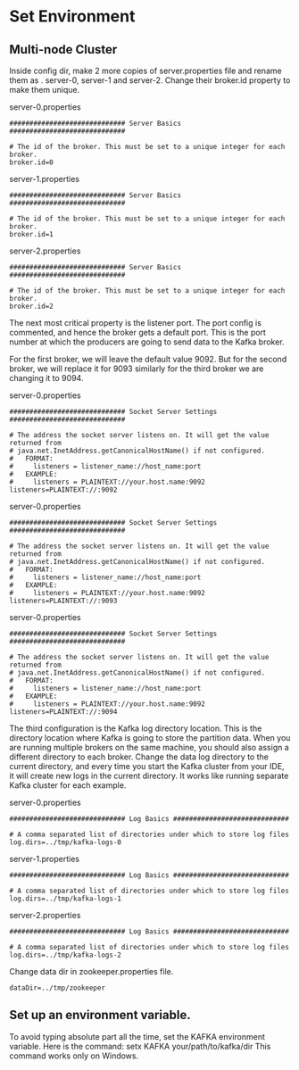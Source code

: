 # Set Environment 
## Multi-node Cluster
Inside config dir, make 2 more copies of server.properties file and rename them as . server-0, server-1 and server-2. Change their broker.id property to make them unique. 

server-0.properties
```properties
############################# Server Basics #############################

# The id of the broker. This must be set to a unique integer for each broker.
broker.id=0
```

server-1.properties
```properties
############################# Server Basics #############################

# The id of the broker. This must be set to a unique integer for each broker.
broker.id=1
```

server-2.properties
```properties
############################# Server Basics #############################

# The id of the broker. This must be set to a unique integer for each broker.
broker.id=2
```

The next most critical property is the listener port. The port config is commented, and hence the broker gets a default port. This is the port number at which the producers are going to send data to the Kafka broker.

For the first broker, we will leave the default value 9092. But for the second broker, we will replace it for 9093 similarly for the third broker we are changing it to 9094.

server-0.properties
```properties
############################# Socket Server Settings #############################

# The address the socket server listens on. It will get the value returned from 
# java.net.InetAddress.getCanonicalHostName() if not configured.
#   FORMAT:
#     listeners = listener_name://host_name:port
#   EXAMPLE:
#     listeners = PLAINTEXT://your.host.name:9092
listeners=PLAINTEXT://:9092
```
server-0.properties
```properties
############################# Socket Server Settings #############################

# The address the socket server listens on. It will get the value returned from 
# java.net.InetAddress.getCanonicalHostName() if not configured.
#   FORMAT:
#     listeners = listener_name://host_name:port
#   EXAMPLE:
#     listeners = PLAINTEXT://your.host.name:9092
listeners=PLAINTEXT://:9093
```
server-0.properties
```properties
############################# Socket Server Settings #############################

# The address the socket server listens on. It will get the value returned from 
# java.net.InetAddress.getCanonicalHostName() if not configured.
#   FORMAT:
#     listeners = listener_name://host_name:port
#   EXAMPLE:
#     listeners = PLAINTEXT://your.host.name:9092
listeners=PLAINTEXT://:9094
```
The third configuration is the Kafka log directory location. This is the directory location where Kafka is going to store the partition data. When you are running multiple brokers on the same machine, you should also assign a different directory to each broker. Change the data log directory to the current directory, and every time you start the Kafka cluster from your IDE, it will create new logs in the current directory. It works like running separate Kafka cluster for each example.

server-0.properties
```properties
############################# Log Basics #############################

# A comma separated list of directories under which to store log files
log.dirs=../tmp/kafka-logs-0
```
server-1.properties
```properties
############################# Log Basics #############################

# A comma separated list of directories under which to store log files
log.dirs=../tmp/kafka-logs-1
```
server-2.properties
```properties
############################# Log Basics #############################

# A comma separated list of directories under which to store log files
log.dirs=../tmp/kafka-logs-2
```

Change data dir in zookeeper.properties file.
```properties
dataDir=../tmp/zookeeper
```
## Set up an environment variable.
To avoid typing absolute part all the time, set the KAFKA environment variable. Here is the command: setx KAFKA your/path/to/kafka/dir This command works only on Windows.